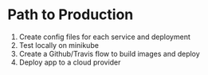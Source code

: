 # Path to Production

1. Create config files for each service and deployment
2. Test locally on minikube
3. Create a Github/Travis flow to build images and deploy
4. Deploy app to a cloud provider
